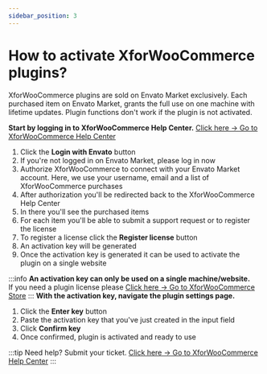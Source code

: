 ```yaml
---
sidebar_position: 3
---
```


# How to activate XforWooCommerce plugins?

XforWooCommerce plugins are sold on Envato Market exclusively. Each purchased item on Envato Market, grants the full use on one machine with lifetime updates. Plugin functions don't work if the plugin is not activated.

**Start by logging in to XforWooCommerce Help Center.** [Click here &rarr; Go to XforWooCommerce Help Center](https://help.xforwoocommerce.com/my-support-tickets/)

1. Click the **Login with Envato** button
2. If you're not logged in on Envato Market, please log in now
3. Authorize XforWooCommerce to connect with your Envato Market account. Here, we use your username, email and a list of XforWooCommerce purchases
4. After authorization you'll be redirected back to the XforWooCommerce Help Center
5. In there you'll see the purchased items
6. For each item you'll be able to submit a support request or to register the license
7. To register a license click the **Register license** button
8. An activation key will be generated
9. Once the activation key is generated it can be used to activate the plugin on a single website

:::info
**An activation key can only be used on a single machine/website.**<br/>
If you need a plugin license please [Click here &rarr; Go to XforWooCommerce Store](https://xforwoocommerce.com/store/)
:::
**With the activation key, navigate the plugin settings page.**

1. Click the **Enter key** button
2. Paste the activation key that you've just created in the input field
3. Click **Confirm key**
4. Once confirmed, plugin is activated and ready to use

:::tip
Need help? Submit your ticket. [Click here &rarr; Go to XforWooCommerce Help Center](https://help.xforwoocommerce.com/my-support-tickets/)
:::